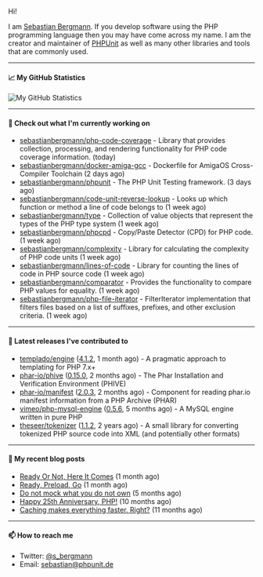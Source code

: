 Hi!

I am [Sebastian Bergmann](https://sebastian-bergmann.de/). If you develop software using the PHP programming language then you may have come across my name. I am the creator and maintainer of [PHPUnit](https://phpunit.de/) as well as many other libraries and tools that are commonly used.

---

#### 📈 My GitHub Statistics

![My GitHub Statistics](https://github-readme-stats.vercel.app/api?username=sebastianbergmann&show_icons=true&count_private=true&hide_title=true)

---

#### 👷 Check out what I'm currently working on

- [sebastianbergmann/php-code-coverage](https://github.com/sebastianbergmann/php-code-coverage) - Library that provides collection, processing, and rendering functionality for PHP code coverage information. (today)
- [sebastianbergmann/docker-amiga-gcc](https://github.com/sebastianbergmann/docker-amiga-gcc) - Dockerfile for AmigaOS Cross-Compiler Toolchain (2 days ago)
- [sebastianbergmann/phpunit](https://github.com/sebastianbergmann/phpunit) - The PHP Unit Testing framework. (3 days ago)
- [sebastianbergmann/code-unit-reverse-lookup](https://github.com/sebastianbergmann/code-unit-reverse-lookup) - Looks up which function or method a line of code belongs to (1 week ago)
- [sebastianbergmann/type](https://github.com/sebastianbergmann/type) - Collection of value objects that represent the types of the PHP type system (1 week ago)
- [sebastianbergmann/phpcpd](https://github.com/sebastianbergmann/phpcpd) - Copy/Paste Detector (CPD) for PHP code. (1 week ago)
- [sebastianbergmann/complexity](https://github.com/sebastianbergmann/complexity) - Library for calculating the complexity of PHP code units (1 week ago)
- [sebastianbergmann/lines-of-code](https://github.com/sebastianbergmann/lines-of-code) - Library for counting the lines of code in PHP source code (1 week ago)
- [sebastianbergmann/comparator](https://github.com/sebastianbergmann/comparator) - Provides the functionality to compare PHP values for equality. (1 week ago)
- [sebastianbergmann/php-file-iterator](https://github.com/sebastianbergmann/php-file-iterator) - FilterIterator implementation that filters files based on a list of suffixes, prefixes, and other exclusion criteria. (1 week ago)

---

#### 🔭 Latest releases I've contributed to

- [templado/engine](https://github.com/templado/engine) ([4.1.2](https://github.com/templado/engine/releases/tag/4.1.2), 1 month ago) - A pragmatic approach to templating for PHP 7.x&#43;
- [phar-io/phive](https://github.com/phar-io/phive) ([0.15.0](https://github.com/phar-io/phive/releases/tag/0.15.0), 2 months ago) - The Phar Installation and Verification Environment (PHIVE)
- [phar-io/manifest](https://github.com/phar-io/manifest) ([2.0.3](https://github.com/phar-io/manifest/releases/tag/2.0.3), 2 months ago) - Component for reading phar.io manifest information from a PHP Archive (PHAR)
- [vimeo/php-mysql-engine](https://github.com/vimeo/php-mysql-engine) ([0.5.6](https://github.com/vimeo/php-mysql-engine/releases/tag/0.5.6), 5 months ago) - A MySQL engine written in pure PHP
- [theseer/tokenizer](https://github.com/theseer/tokenizer) ([1.1.2](https://github.com/theseer/tokenizer/releases/tag/1.1.2), 2 years ago) - A small library for converting tokenized PHP source code into XML (and potentially other formats)

---

#### 📜 My recent blog posts

- [Ready Or Not, Here It Comes](https://thephp.cc/articles/ready-or-not-here-it-comes) (1 month ago)
- [Ready, Preload, Go](https://thephp.cc/articles/ready-preload-go) (1 month ago)
- [Do not mock what you do not own](https://thephp.cc/articles/do-not-mock-what-you-do-not-own) (5 months ago)
- [Happy 25th Anniversary, PHP!](https://thephp.cc/articles/happy-25th-anniversary-php) (10 months ago)
- [Caching makes everything faster. Right?](https://thephp.cc/articles/caching-makes-everything-faster-right) (11 months ago)

---

#### 📫 How to reach me

- Twitter: [@s_bergmann](https://twitter.com/s_bergmann)
- Email: [sebastian@phpunit.de](mailto://sebastian@phpunit.de)
